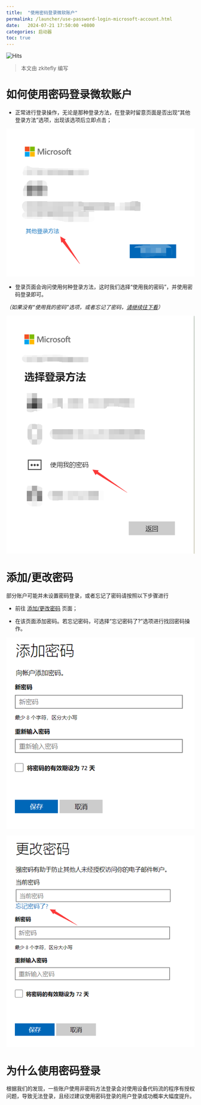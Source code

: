 ```yaml
---
title:  "使用密码登录微软账户"
permalink: /launcher/use-password-login-microsoft-account.html
date:   2024-07-21 17:50:00 +0800
categories: 启动器
toc: true
---
```


![Hits](https://hits.seeyoufarm.com/api/count/incr/badge.svg?url=https%3A%2F%2Fdocs.hmcl.net%2Flauncher%2Fuse-password-login-microsoft-account.html&count_bg=%233E4245&title_bg=%233E4245&icon=&icon_color=%23E7E7E7&title=%F0%9F%91%80&edge_flat=false)

> 本文由 zkitefly 编写

# 如何使用密码登录微软账户

- 正常进行登录操作，无论是那种登录方法，在登录时留意页面是否出现“其他登录方法”选项，出现该选项后立即点击；

![点击“其他登录方法”选项](/assets/img/docs/use-password-login-microsoft-account/1.png)

- 登录页面会询问使用何种登录方法，这时我们选择“使用我的密码”，并使用密码登录即可。

_（如果没有“使用我的密码”选项，或者忘记了密码，[请继续往下看](#添加更改密码)）_

![选择“使用我的密码”](/assets/img/docs/use-password-login-microsoft-account/2.png)

# 添加/更改密码

部分账户可能并未设置密码登录，或者忘记了密码请按照以下步骤进行

- 前往 [添加/更改密码](https://account.live.com/password/Change) 页面；

- 在该页面添加密码。若忘记密码，可选择“忘记密码了?”选项进行找回密码操作。

![添加密码](/assets/img/docs/use-password-login-microsoft-account/3.png)

![修改密码](/assets/img/docs/use-password-login-microsoft-account/4.png)

# 为什么使用密码登录

根据我们的发现，一些账户使用非密码方法登录会对使用设备代码流的程序有授权问题，导致无法登录，且经过建议使用密码登录的用户登录成功概率大幅度提升。